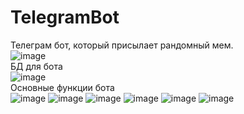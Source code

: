 # TelegramBot
Телеграм бот, который присылает рандомный мем.  
![image](https://github.com/Leks2000/TelegramBot/assets/107043945/370db956-b9ab-49fe-a047-ebc9da65f7da)  
БД для бота   
![image](https://github.com/Leks2000/TelegramBot/assets/107043945/b856b80b-7f09-4586-9960-dedbb67ff56b)  
Основные функции бота  
![image](https://github.com/Leks2000/TelegramBot/assets/107043945/d0401b65-cc3f-463f-b220-95918edb0438)
![image](https://github.com/Leks2000/TelegramBot/assets/107043945/0bd99953-70bd-44c8-a27b-0304ca591c98)
![image](https://github.com/Leks2000/TelegramBot/assets/107043945/31eb55b9-16a8-44d9-8838-69e60a40e37f)
![image](https://github.com/Leks2000/TelegramBot/assets/107043945/6d1281fd-bf5a-45c5-84f8-ffd7e104fd3f)
![image](https://github.com/Leks2000/TelegramBot/assets/107043945/4ab32f80-8b66-4d1d-b0a0-e662d45bebaf)
![image](https://github.com/Leks2000/TelegramBot/assets/107043945/f01d8583-ad5e-4223-8892-82b41077633d)
